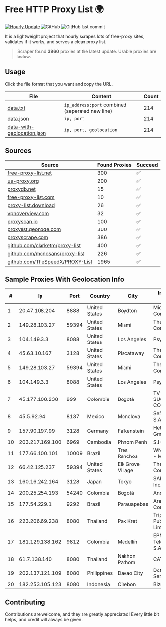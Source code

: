 
# Free HTTP Proxy List 🌍

[![Hourly Update](https://github.com/mertguvencli/http-proxy-list/actions/workflows/main.yml/badge.svg?branch=main)](https://github.com/mertguvencli/http-proxy-list/actions/workflows/main.yml)
![GitHub](https://img.shields.io/github/license/mertguvencli/http-proxy-list)
![GitHub last commit](https://img.shields.io/github/last-commit/mertguvencli/http-proxy-list)

It is a lightweight project that hourly scrapes lots of free-proxy sites, validates if it works, and serves a clean proxy list.


> Scraper found **3960** proxies at the latest update. Usable proxies are below.

## Usage

Click the file format that you want and copy the URL.


|File|Content|Count|
|----|-------|-----|
|[data.txt](https://raw.githubusercontent.com/mertguvencli/http-proxy-list/main/proxy-list/data.txt)|`ip_address:port` combined (seperated new line)|214|
|[data.json](https://raw.githubusercontent.com/mertguvencli/http-proxy-list/main/proxy-list/data.json)|`ip, port`|214|
|[data-with-geolocation.json](https://raw.githubusercontent.com/mertguvencli/http-proxy-list/main/proxy-list/data-with-geolocation.json)|`ip, port, geolocation`|214|

## Sources

|Source|Found Proxies|Succeed|
|------|-------------|-------|
|[free-proxy-list.net](https://free-proxy-list.net)|300|✅|
|[us-proxy.org](https://www.us-proxy.org)|200|✅|
|[proxydb.net](http://proxydb.net)|15|✅|
|[free-proxy-list.com](https://free-proxy-list.com/?page=&port=&type%5B%5D=http&type%5B%5D=https&up_time=0&search=Search)|10|✅|
|[proxy-list.download](https://www.proxy-list.download/HTTP)|26|✅|
|[vpnoverview.com](https://vpnoverview.com/privacy/anonymous-browsing/free-proxy-servers)|32|✅|
|[proxyscan.io](https://www.proxyscan.io)|100|✅|
|[proxylist.geonode.com](https://proxylist.geonode.com/api/proxy-list?limit=300&page=1&sort_by=lastChecked&sort_type=desc&protocols=http,https)|300|✅|
|[proxyscrape.com](https://api.proxyscrape.com/v2/?request=displayproxies&protocol=http&timeout=10000&country=all&ssl=all&anonymity=all)|386|✅|
|[github.com/clarketm/proxy-list](https://raw.githubusercontent.com/clarketm/proxy-list/master/proxy-list-raw.txt)|400|✅|
|[github.com/monosans/proxy-list](https://raw.githubusercontent.com/monosans/proxy-list/main/proxies/http.txt)|226|✅|
|[github.com/TheSpeedX/PROXY-List](https://raw.githubusercontent.com/TheSpeedX/PROXY-List/master/http.txt)|1965|✅|


## Sample Proxies With Geolocation Info

|#|Ip|Port|Country|City|Internet Service Provider|
|-|--|----|-------|----|-------------------------|
|1|20.47.108.204|8888|United States|Boydton|Microsoft Corporation|
|2|149.28.103.27|59394|United States|Miami|The Constant Company|
|3|104.149.3.3|8088|United States|Los Angeles|Psychz Networks|
|4|45.63.10.167|3128|United States|Piscataway|The Constant Company|
|5|149.28.103.27|59394|United States|Miami|The Constant Company|
|6|104.149.3.3|8088|United States|Los Angeles|Psychz Networks|
|7|45.177.108.238|999|Colombia|Bogotá|TV AZTECA SUCURSAL COLOMBIA|
|8|45.5.92.94|8137|Mexico|Monclova|Señal Interactiva, S.A De C.V|
|9|157.90.197.99|3128|Germany|Falkenstein|Hetzner Online GmbH|
|10|203.217.169.100|6969|Cambodia|Phnom Penh|S.I Group|
|11|177.66.100.101|10009|Brazil|Tres Ranchos|WN TELECOM LTDA - ME|
|12|66.42.125.237|59394|United States|Elk Grove Village|The Constant Company|
|13|160.16.242.164|3128|Japan|Tokyo|SAKURA Internet Inc.|
|14|200.25.254.193|54240|Colombia|Bogotá|Andinet ON Line|
|15|177.54.229.1|9292|Brazil|Parauapebas|Aranet Comunicacao Ltda|
|16|223.206.69.238|8080|Thailand|Pak Kret|Triple T Broadband Public Company Limited|
|17|181.129.138.162|9812|Colombia|Medellín|EPM Telecomunicaciones S.A. E.S.P.|
|18|61.7.138.140|8080|Thailand|Nakhon Pathom|CAT-BB|
|19|202.137.121.109|8080|Philippines|Davao City|Dctech Micro Services|
|20|182.253.105.123|8080|Indonesia|Cirebon|Biznet Networks|



## Contributing

Contributions are welcome, and they are greatly appreciated! Every
little bit helps, and credit will always be given.

